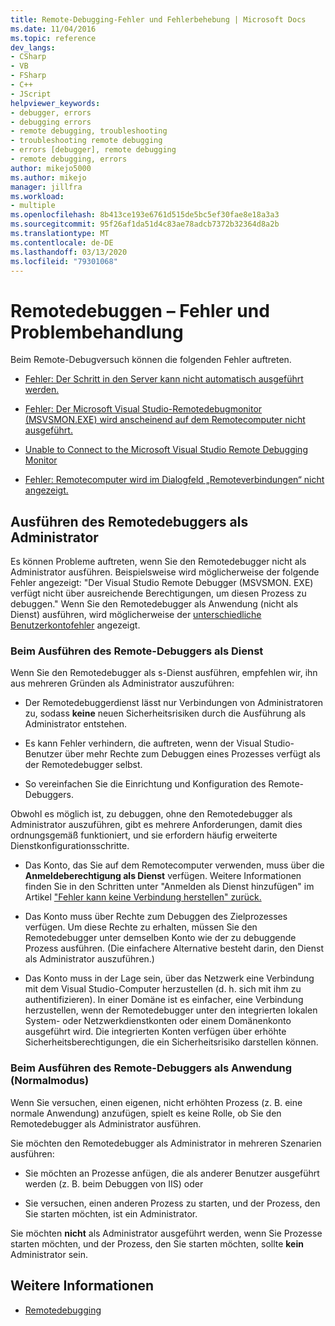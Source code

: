 ```yaml
---
title: Remote-Debugging-Fehler und Fehlerbehebung | Microsoft Docs
ms.date: 11/04/2016
ms.topic: reference
dev_langs:
- CSharp
- VB
- FSharp
- C++
- JScript
helpviewer_keywords:
- debugger, errors
- debugging errors
- remote debugging, troubleshooting
- troubleshooting remote debugging
- errors [debugger], remote debugging
- remote debugging, errors
author: mikejo5000
ms.author: mikejo
manager: jillfra
ms.workload:
- multiple
ms.openlocfilehash: 8b413ce193e6761d515de5bc5ef30fae8e18a3a3
ms.sourcegitcommit: 95f26af1da51d4c83ae78adcb7372b32364d8a2b
ms.translationtype: MT
ms.contentlocale: de-DE
ms.lasthandoff: 03/13/2020
ms.locfileid: "79301068"
---
```

# <a name="remote-debugging-errors-and-troubleshooting"></a>Remotedebuggen – Fehler und Problembehandlung

Beim Remote-Debugversuch können die folgenden Fehler auftreten.

- [Fehler: Der Schritt in den Server kann nicht automatisch ausgeführt werden.](../debugger/error-unable-to-automatically-step-into-the-server.md)

- [Fehler: Der Microsoft Visual Studio-Remotedebugmonitor (MSVSMON.EXE) wird anscheinend auf dem Remotecomputer nicht ausgeführt.](error-remote-debugging-monitor-msvsmon-exe-does-not-appear-to-be-running.md)

- [Unable to Connect to the Microsoft Visual Studio Remote Debugging Monitor](../debugger/unable-to-connect-to-the-microsoft-visual-studio-remote-debugging-monitor.md)

- [Fehler: Remotecomputer wird im Dialogfeld „Remoteverbindungen“ nicht angezeigt.](../debugger/error-remote-machine-does-not-appear-in-a-remote-connections-dialog.md)

## <a name="run-the-remote-debugger-as-an-administrator"></a>Ausführen des Remotedebuggers als Administrator

Es können Probleme auftreten, wenn Sie den Remotedebugger nicht als Administrator ausführen. Beispielsweise wird möglicherweise der folgende Fehler angezeigt: "Der Visual Studio Remote Debugger (MSVSMON. EXE) verfügt nicht über ausreichende Berechtigungen, um diesen Prozess zu debuggen." Wenn Sie den Remotedebugger als Anwendung (nicht als Dienst) ausführen, wird möglicherweise der [unterschiedliche Benutzerkontofehler](error-the-microsoft-visual-studio-remote-debugging-monitor-on-the-remote-computer-is-running-as-a-different-user.md) angezeigt.

### <a name="when-running-the-remote-debugger-as-a-service"></a>Beim Ausführen des Remote-Debuggers als Dienst

Wenn Sie den Remotedebugger als s-Dienst ausführen, empfehlen wir, ihn aus mehreren Gründen als Administrator auszuführen:

- Der Remotedebuggerdienst lässt nur Verbindungen von Administratoren zu, sodass **keine** neuen Sicherheitsrisiken durch die Ausführung als Administrator entstehen.

- Es kann Fehler verhindern, die auftreten, wenn der Visual Studio-Benutzer über mehr Rechte zum Debuggen eines Prozesses verfügt als der Remotedebugger selbst.

- So vereinfachen Sie die Einrichtung und Konfiguration des Remote-Debuggers.

Obwohl es möglich ist, zu debuggen, ohne den Remotedebugger als Administrator auszuführen, gibt es mehrere Anforderungen, damit dies ordnungsgemäß funktioniert, und sie erfordern häufig erweiterte Dienstkonfigurationsschritte.

- Das Konto, das Sie auf dem Remotecomputer verwenden, muss über die **Anmeldeberechtigung als Dienst** verfügen. Weitere Informationen finden Sie in den Schritten unter "Anmelden als Dienst hinzufügen" im Artikel ["Fehler kann keine Verbindung herstellen" zurück.](error-the-visual-studio-remote-debugger-service-on-the-target-computer-cannot-connect-back-to-this-computer.md)

- Das Konto muss über Rechte zum Debuggen des Zielprozesses verfügen. Um diese Rechte zu erhalten, müssen Sie den Remotedebugger unter demselben Konto wie der zu debuggende Prozess ausführen. (Die einfachere Alternative besteht darin, den Dienst als Administrator auszuführen.) 

- Das Konto muss in der Lage sein, über das Netzwerk eine Verbindung mit dem Visual Studio-Computer herzustellen (d. h. sich mit ihm zu authentifizieren). In einer Domäne ist es einfacher, eine Verbindung herzustellen, wenn der Remotedebugger unter den integrierten lokalen System- oder Netzwerkdienstkonten oder einem Domänenkonto ausgeführt wird. Die integrierten Konten verfügen über erhöhte Sicherheitsberechtigungen, die ein Sicherheitsrisiko darstellen können.

### <a name="when-running-the-remote-debugger-as-an-application-normal-mode"></a>Beim Ausführen des Remote-Debuggers als Anwendung (Normalmodus)

Wenn Sie versuchen, einen eigenen, nicht erhöhten Prozess (z. B. eine normale Anwendung) anzufügen, spielt es keine Rolle, ob Sie den Remotedebugger als Administrator ausführen.

Sie möchten den Remotedebugger als Administrator in mehreren Szenarien ausführen:

- Sie möchten an Prozesse anfügen, die als anderer Benutzer ausgeführt werden (z. B. beim Debuggen von IIS) oder

- Sie versuchen, einen anderen Prozess zu starten, und der Prozess, den Sie starten möchten, ist ein Administrator.

Sie möchten **nicht** als Administrator ausgeführt werden, wenn Sie Prozesse starten möchten, und der Prozess, den Sie starten möchten, sollte **kein** Administrator sein.

## <a name="see-also"></a>Weitere Informationen
- [Remotedebugging](../debugger/remote-debugging.md)